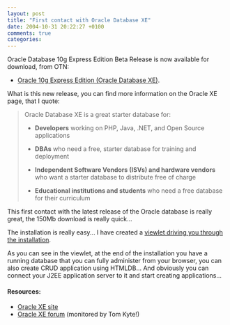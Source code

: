 ```yaml
---
layout: post
title: "First contact with Oracle Database XE"
date: 2004-10-31 20:22:27 +0100
comments: true
categories:
---
```


Oracle Database 10g Express Edition Beta Release is now available for download, from OTN:

*   [Oracle 10g Express Edition (Oracle Database XE)](http://www.oracle.com/technology/software/products/database/xe/index.html).

<!-- more -->

What is this new release, you can find more information on the Oracle XE page, that I quote:

> Oracle Database XE is a great starter database for:
>
> *   **Developers** working on PHP, Java, .NET, and Open Source applications
>
> *   **DBAs** who need a free, starter database for training and deployment
>
> *   **Independent Software Vendors (ISVs) and hardware vendors** who want a starter database to distribute free of charge
>
> *   **Educational institutions and students** who need a free database for their curriculum

This first contact with the latest release of the Oracle database is really great, the 150Mb download is really quick...

The installation is really easy... I have created a [viewlet driving you through the installation](http://www.grallandco.com/blog/archives/oracle-xe/oracle-xe-install.swf).

As you can see in the viewlet, at the end of the installation you have
a running database that you can fully administer from your browser, you
can also create CRUD application using HTMLDB... And obviously you can
connect your J2EE application server to it and start creating
applications...


#### Resources:

*   [Oracle XE site](http://www.oracle.com/technology/products/database/xe/index.html)
*   [Oracle XE forum](http://www.oracle.com/technology/products/database/xe/forum.html) (monitored by Tom Kyte!)

